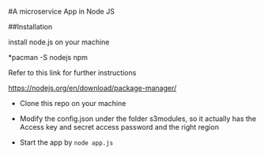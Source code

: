 #A microservice App in Node JS

##Installation

install node.js on your machine  

*pacman -S nodejs npm 

Refer to this link for further instructions

https://nodejs.org/en/download/package-manager/

* Clone this repo on your machine

* Modify the config.json under the folder s3modules, so it actually has the Access key and secret access password 
  and the right region
  
* Start the app by `node app.js`


